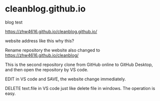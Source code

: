 # cleanblog.github.io
blog test 

https://zhw4616.github.io/cleanblog.github.io/

website address like this 
why this?

Rename repository the website also changed to 
https://zhw4616.github.io/cleanblog/


This is the second repository clone from GitHub online to GitHub Desktop, and then open the repository by VS code.

EDIT in VS code and SAVE, the website change immediately.

DELETE text.file in VS code just like delete file in windows. The operation is easy.